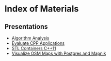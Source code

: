 # Index of Materials
## Presentations
-  [Algorithm Analysis](https://github.com/dmtmnt/TechnicalPresentations/blob/main/Presentations/Algorithm_Analysis.pdf)
-  [Evaluate CPP Applications](https://github.com/dmtmnt/TechnicalPresentations/blob/main/Presentations/Evaluation_CPP_Applications.ppt)
-  [STL Containers C++11](https://github.com/dmtmnt/TechnicalPresentations/blob/main/Presentations/STL_containers.pdf)
-  [Visualize OSM Maps with Postgres and Mapnik](https://github.com/dmtmnt/TechnicalPresentations/blob/main/Presentations/Vizualizarea_datelor_masive_in_timp_real.pdf)
